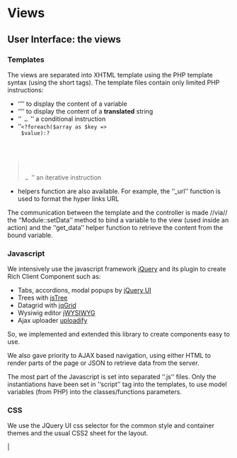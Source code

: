 <!--
created_at: '2011-03-04 17:41:00'
updated_at: '2013-03-13 12:57:09'
authors:
    - 'Jérôme Bogaerts'
tags:
    - 'Documentation for core components'
-->

Views
=====



User Interface: the views
-------------------------

### Templates

The views are separated into XHTML template using the PHP template syntax (using the short tags). The template files contain only limited PHP instructions:

-   ‘’<code><?=get_data("myVariable")?></code>’’ to display the content of a variable
-   ‘’<code><?=__("A string")?></code>’’ to display the content of a **translated** string
-   ‘’<code><?if($test == 1):?> … <?endif?></code>’’ a conditional instruction
-   ‘’<code><?foreach($array as $key => <br/>
$value):?<br/>
> … <?endforeach?></code>’’ an iterative instruction
-   helpers function are also available. For example, the ‘’_url’’ function is used to format the hyper links URL

The communication between the template and the controller is made //via// the ‘’Module::setData’‘ method to bind a variable to the view (used inside an action) and the ’‘get_data’’ helper function to retrieve the content from the bound variable.

### Javascript

We intensively use the javascript framework [jQuery](http://jquery.com/) and its plugin to create Rich Client Component such as:

-   Tabs, accordions, modal popups by [jQuery UI](http://jqueryui.com/)
-   Trees with [jsTree](http://jstree.com/)
-   Datagrid with [jqGrid](http://www.trirand.com/blog/)
-   Wysiwig editor [jWYSIWYG](http://plugins.jquery.com/project/jWYSIWYG)
-   Ajax uploader [uploadify](http://www.uploadify.com/)

So, we implemented and extended this library to create components easy to use.

We also gave priority to AJAX based navigation, using either HTML to render parts of the page or JSON to retrieve data from the server.<br/>

The most part of the Javascript is set into separated ‘’.js’‘ files. Only the instantiations have been set in ’‘script’’ tag into the templates, to use model variables (from PHP) into the classes/functions parameters.

### CSS

We use the JQuery UI css selector for the common style and container themes and the usual CSS2 sheet for the layout.

|


